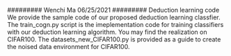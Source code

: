 ######### Wenchi Ma 06/25/2021 #########
Deduction learning code
We provide the sample code of our proposed deduction learning classfier.
The train_cogn.py script is the imeplementation code for training classifiers with our deduction learning algorithm. You may find the realization on CIFAR100.
The datasets_new_CIFAR100.py is provided as a guide to create the noised data environment for CIFAR100. 
